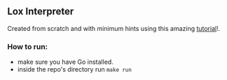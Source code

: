 ## Lox Interpreter

Created from scratch and with minimum hints using this amazing [tutorial](https://craftinginterpreters.com)!. 

### How to run:

- make sure you have Go installed.
- inside the repo's directory run `make run`